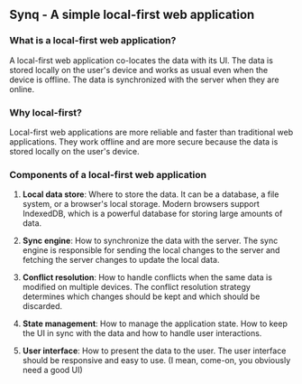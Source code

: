## Synq - A simple local-first web application

### What is a local-first web application?
A local-first web application co-locates the data with its UI. The data is stored locally on the user's device and works as usual even when the device is offline. The data is synchronized with the server when they are online.

### Why local-first?
Local-first web applications are more reliable and faster than traditional web applications. They work offline and are more secure because the data is stored locally on the user's device.

### Components of a local-first web application
1. **Local data store**: Where to store the data. It can be a database, a file system, or a browser's local storage. Modern browsers support IndexedDB, which is a powerful database for storing large amounts of data.

2. **Sync engine**: How to synchronize the data with the server. The sync engine is responsible for sending the local changes to the server and fetching the server changes to update the local data.

3. **Conflict resolution**: How to handle conflicts when the same data is modified on multiple devices. The conflict resolution strategy determines which changes should be kept and which should be discarded.

4. **State management**: How to manage the application state. How to keep the UI in sync with the data and how to handle user interactions.

5. **User interface**: How to present the data to the user. The user interface should be responsive and easy to use. (I mean, come-on, you obviously need a good UI)

